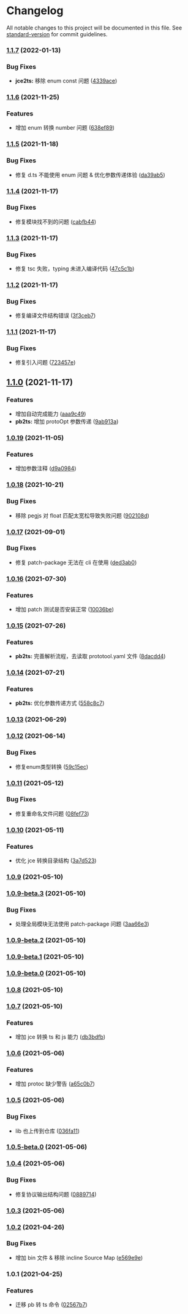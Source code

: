 # Changelog

All notable changes to this project will be documented in this file. See [standard-version](https://github.com/conventional-changelog/standard-version) for commit guidelines.

### [1.1.7](https://git.woa.com/wesing-web/wesing-cli/compare/v1.1.6...v1.1.7) (2022-01-13)


### Bug Fixes

* **jce2ts:** 移除 enum const 问题 ([4339ace](https://git.woa.com/wesing-web/wesing-cli/commit/4339acebe409b1597aa5a9d5d2ec5718d844db63))

### [1.1.6](https://git.woa.com/wesing-web/wesing-cli/compare/v1.1.5...v1.1.6) (2021-11-25)


### Features

* 增加 enum 转换 number 问题 ([638ef89](https://git.woa.com/wesing-web/wesing-cli/commit/638ef895003c73afa1a9217cf23a7548f45db9b1))

### [1.1.5](https://git.woa.com/wesing-web/wesing-cli/compare/v1.1.4...v1.1.5) (2021-11-18)


### Bug Fixes

* 修复 d.ts 不能使用 enum 问题 & 优化参数传递体验 ([da39ab5](https://git.woa.com/wesing-web/wesing-cli/commit/da39ab53c73742e454db764f721a1cedef490a45))

### [1.1.4](https://git.woa.com/wesing-web/wesing-cli/compare/v1.1.3...v1.1.4) (2021-11-17)


### Bug Fixes

* 修复模块找不到的问题 ([cabfb44](https://git.woa.com/wesing-web/wesing-cli/commit/cabfb440b6a9d9f51c936204f0ed3a418d71fc4c))

### [1.1.3](https://git.woa.com/wesing-web/wesing-cli/compare/v1.1.2...v1.1.3) (2021-11-17)


### Bug Fixes

* 修复 tsc 失败，typing 未进入编译代码 ([47c5c1b](https://git.woa.com/wesing-web/wesing-cli/commit/47c5c1bedfb60d349a6d241e31e5d1d61fd6e812))

### [1.1.2](https://git.woa.com/wesing-web/wesing-cli/compare/v1.1.1...v1.1.2) (2021-11-17)


### Bug Fixes

* 修复编译文件结构错误 ([3f3ceb7](https://git.woa.com/wesing-web/wesing-cli/commit/3f3ceb7b576a584daf833292b17b1fc06d6e9acc))

### [1.1.1](https://git.woa.com/wesing-web/wesing-cli/compare/v1.1.0...v1.1.1) (2021-11-17)


### Bug Fixes

* 修复引入问题 ([723457e](https://git.woa.com/wesing-web/wesing-cli/commit/723457e9044781e5e9889092437c7d0caeea6c68))

## [1.1.0](https://git.woa.com/wesing-web/wesing-cli/compare/v1.0.19...v1.1.0) (2021-11-17)


### Features

* 增加自动完成能力 ([aaa9c49](https://git.woa.com/wesing-web/wesing-cli/commit/aaa9c49a1b58f0f87b4118f2cce47d3f0ea7b905))
* **pb2ts:** 增加 protoOpt 参数传递 ([9ab913a](https://git.woa.com/wesing-web/wesing-cli/commit/9ab913aa4f3b8746729a1c2e2b38417054ae9c5e))

### [1.0.19](https://git.woa.com/wesing-web/wesing-cli/compare/v1.0.18...v1.0.19) (2021-11-05)


### Features

* 增加参数注释 ([d9a0984](https://git.woa.com/wesing-web/wesing-cli/commit/d9a09844002c05300ce3f1114709863c82dc5783))

### [1.0.18](https://git.woa.com/wesing-web/wesing-cli/compare/v1.0.17...v1.0.18) (2021-10-21)


### Bug Fixes

* 移除 pegjs 对 float 匹配太宽松导致失败问题 ([902108d](https://git.woa.com/wesing-web/wesing-cli/commit/902108d8888b4f647027aba9ef1d603ca0708d7e))

### [1.0.17](https://git.woa.com/wesing-web/wesing-cli/compare/v1.0.16...v1.0.17) (2021-09-01)


### Bug Fixes

* 修复 patch-package 无法在 cli 在使用 ([ded3ab0](https://git.woa.com/wesing-web/wesing-cli/commit/ded3ab05621af10cd4e2efcfb09311e485e6e4b0))

### [1.0.16](https://git.woa.com/wesing-web/wesing-cli/compare/v1.0.15...v1.0.16) (2021-07-30)


### Features

* 增加 patch 测试是否安装正常 ([10036be](https://git.woa.com/wesing-web/wesing-cli/commit/10036beae6a3ff8659d25fda08e0b8990f614d01))

### [1.0.15](https://git.woa.com/wesing-web/wesing-cli/compare/v1.0.14...v1.0.15) (2021-07-26)


### Features

* **pb2ts:** 完善解析流程，去读取 prototool.yaml 文件 ([8dacdd4](https://git.woa.com/wesing-web/wesing-cli/commit/8dacdd4f5e970d16782237579c25ac876f05f998))

### [1.0.14](https://git.woa.com/wesing-web/wesing-cli/compare/v1.0.13...v1.0.14) (2021-07-21)


### Features

* **pb2ts:** 优化参数传递方式 ([558c8c7](https://git.woa.com/wesing-web/wesing-cli/commit/558c8c7684bda9e9a9f89d5181ed7f714884e4b3))

### [1.0.13](https://git.woa.com/wesing-web/wesing-cli/compare/v1.0.12...v1.0.13) (2021-06-29)

### [1.0.12](https://git.woa.com/wesing-web/wesing-cli/compare/v1.0.11...v1.0.12) (2021-06-14)


### Bug Fixes

* 修复enum类型转换 ([59c15ec](https://git.woa.com/wesing-web/wesing-cli/commit/59c15ec70efc713a7b67ff789bc11b8a61dcaaef))

### [1.0.11](https://git.woa.com/wesing-web/wesing-cli/compare/v1.0.10...v1.0.11) (2021-05-12)


### Bug Fixes

* 修复重命名文件问题 ([08fef73](https://git.woa.com/wesing-web/wesing-cli/commit/08fef737811d2cc3d8d107e089c7bc9b58594d79))

### [1.0.10](https://git.woa.com/wesing-web/wesing-cli/compare/v1.0.9...v1.0.10) (2021-05-11)


### Features

* 优化 jce 转换目录结构 ([3a7d523](https://git.woa.com/wesing-web/wesing-cli/commit/3a7d5239bc1e348ea2b53578b12cb2f0a0e9e726))

### [1.0.9](https://git.woa.com/wesing-web/wesing-cli/compare/v1.0.9-beta.3...v1.0.9) (2021-05-10)

### [1.0.9-beta.3](https://git.woa.com/wesing-web/wesing-cli/compare/v1.0.9-beta.2...v1.0.9-beta.3) (2021-05-10)


### Bug Fixes

* 处理全局模块无法使用 patch-package 问题 ([3aa66e3](https://git.woa.com/wesing-web/wesing-cli/commit/3aa66e315d04deaa8ed605a27ff07cf48e3e9f27))

### [1.0.9-beta.2](https://git.woa.com/wesing-web/wesing-cli/compare/v1.0.9-beta.1...v1.0.9-beta.2) (2021-05-10)

### [1.0.9-beta.1](https://git.woa.com/wesing-web/wesing-cli/compare/v1.0.9-beta.0...v1.0.9-beta.1) (2021-05-10)

### [1.0.9-beta.0](https://git.woa.com/wesing-web/wesing-cli/compare/v1.0.8...v1.0.9-beta.0) (2021-05-10)

### [1.0.8](https://git.woa.com/wesing-web/wesing-cli/compare/v1.0.7...v1.0.8) (2021-05-10)

### [1.0.7](https://git.woa.com/wesing-web/wesing-cli/compare/v1.0.6...v1.0.7) (2021-05-10)


### Features

* 增加 jce 转换 ts 和 js 能力 ([db3bdfb](https://git.woa.com/wesing-web/wesing-cli/commit/db3bdfb8c1f17f171d9305770a4aae23ca6e034b))

### [1.0.6](https://git.woa.com/wesing-web/wesing-cli/compare/v1.0.5...v1.0.6) (2021-05-06)


### Features

* 增加 protoc 缺少警告 ([a65c0b7](https://git.woa.com/wesing-web/wesing-cli/commit/a65c0b7798fcaeccf2c6aa6e37ba445e00be4aa6))

### [1.0.5](https://git.woa.com/wesing-web/wesing-cli/compare/v1.0.5-beta.0...v1.0.5) (2021-05-06)


### Bug Fixes

* lib 也上传到仓库 ([036fa11](https://git.woa.com/wesing-web/wesing-cli/commit/036fa11ba217f16b5128ad72a260a8e0967e9761))

### [1.0.5-beta.0](https://git.woa.com/wesing-web/wesing-cli/compare/v1.0.4...v1.0.5-beta.0) (2021-05-06)

### [1.0.4](https://git.woa.com/wesing-web/wesing-cli/compare/v1.0.3...v1.0.4) (2021-05-06)


### Bug Fixes

* 修复协议输出结构问题 ([0889714](https://git.woa.com/wesing-web/wesing-cli/commit/0889714125d431c046de198fa0e33b1ff8157f62))

### [1.0.3](https://git.woa.com/wesing-web/wesing-cli/compare/v1.0.2...v1.0.3) (2021-05-06)

### [1.0.2](https://git.woa.com/wesing-web/wesing-cli/compare/v1.0.1...v1.0.2) (2021-04-26)


### Bug Fixes

* 增加 bin 文件 & 移除 incline Source Map ([e569e9e](https://git.woa.com/wesing-web/wesing-cli/commit/e569e9e8e91e4f6735de5fe56ea1a8fc4910b98a))

### 1.0.1 (2021-04-25)


### Features

* 迁移 pb 转 ts 命令 ([02567b7](https://git.woa.com/wesing-web/wesing-cli/commit/02567b71fccb98bd161f433fa1a462693b283f56))
